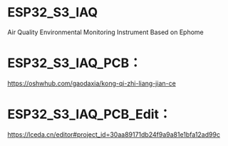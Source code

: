 # ESP32_S3_IAQ
Air Quality Environmental Monitoring Instrument Based on Ephome

# ESP32_S3_IAQ_PCB：
https://oshwhub.com/gaodaxia/kong-qi-zhi-liang-jian-ce


# ESP32_S3_IAQ_PCB_Edit：
https://lceda.cn/editor#project_id=30aa89171db24f9a9a81e1bfa12ad99c

